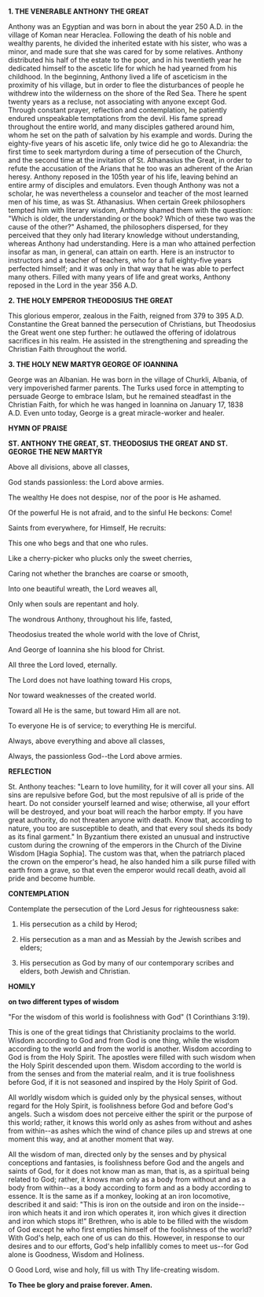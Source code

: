 
**1. THE VENERABLE ANTHONY THE GREAT**

Anthony was an Egyptian and was born in about the year 250 A.D. in the village of Koman near Heraclea. Following the death of his noble and wealthy parents, he divided the inherited estate with his sister, who was a minor, and made sure that she was cared for by some relatives. Anthony distributed his half of the estate to the poor, and in his twentieth year he dedicated himself to the ascetic life for which he had yearned from his childhood. In the beginning, Anthony lived a life of asceticism in the proximity of his village, but in order to flee the disturbances of people he withdrew into the wilderness on the shore of the Red Sea. There he spent twenty years as a recluse, not associating with anyone except God. Through constant prayer, reflection and contemplation, he patiently endured unspeakable temptations from the devil. His fame spread throughout the entire world, and many disciples gathered around him, whom he set on the path of salvation by his example and words. During the eighty-five years of his ascetic life, only twice did he go to Alexandria: the first time to seek martyrdom during a time of persecution of the Church, and the second time at the invitation of St. Athanasius the Great, in order to refute the accusation of the Arians that he too was an adherent of the Arian heresy. Anthony reposed in the 105th year of his life, leaving behind an entire army of disciples and emulators. Even though Anthony was not a scholar, he was nevertheless a counselor and teacher of the most learned men of his time, as was St. Athanasius. When certain Greek philosophers tempted him with literary wisdom, Anthony shamed them with the question: "Which is older, the understanding or the book? Which of these two was the cause of the other?" Ashamed, the philosophers dispersed, for they perceived that they only had literary knowledge without understanding, whereas Anthony had understanding. Here is a man who attained perfection insofar as man, in general, can attain on earth. Here is an instructor to instructors and a teacher of teachers, who for a full eighty-five years perfected himself; and it was only in that way that he was able to perfect many others. Filled with many years of life and great works, Anthony reposed in the Lord in the year 356 A.D.

**2. THE HOLY EMPEROR THEODOSIUS THE GREAT**

This glorious emperor, zealous in the Faith, reigned from 379 to 395 A.D. Constantine the Great banned the persecution of Christians, but Theodosius the Great went one step further: he outlawed the offering of idolatrous sacrifices in his realm. He assisted in the strengthening and spreading the Christian Faith throughout the world.

**3. THE HOLY NEW MARTYR GEORGE OF IOANNINA**

George was an Albanian. He was born in the village of Churkli, Albania, of very impoverished farmer parents. The Turks used force in attempting to persuade George to embrace Islam, but he remained steadfast in the Christian Faith, for which he was hanged in Ioannina on January 17, 1838 A.D. Even unto today, George is a great miracle-worker and healer.



**HYMN OF PRAISE**

**ST. ANTHONY THE GREAT, ST. THEODOSIUS THE GREAT
AND ST. GEORGE THE NEW MARTYR**

Above all divisions, above all classes,

God stands passionless: the Lord above armies.

The wealthy He does not despise, nor of the poor is He ashamed.

Of the powerful He is not afraid, and to the sinful He beckons: Come!

Saints from everywhere, for Himself, He recruits:

This one who begs and that one who rules.

Like a cherry-picker who plucks only the sweet cherries,

Caring not whether the branches are coarse or smooth,

Into one beautiful wreath, the Lord weaves all,

Only when souls are repentant and holy.

The wondrous Anthony, throughout his life, fasted,

Theodosius treated the whole world with the love of Christ,

And George of Ioannina she his blood for Christ.

All three the Lord loved, eternally.

The Lord does not have loathing toward His crops,

Nor toward weaknesses of the created world.

Toward all He is the same, but toward Him all are not.

To everyone He is of service; to everything He is merciful.

Always, above everything and above all classes,

Always, the passionless God--the Lord above armies.


**REFLECTION**



St. Anthony teaches: "Learn to love humility, for it will cover all your sins. All sins are repulsive before God, but the most repulsive of all is pride of the heart. Do not consider yourself learned and wise; otherwise, all your effort will be destroyed, and your boat will reach the harbor empty. If you have great authority, do not threaten anyone with death. Know that, according to nature, you too are susceptible to death, and that every soul sheds its body as its final garment." In Byzantium there existed an unusual and instructive custom during the crowning of the emperors in the Church of the Divine Wisdom [Hagia Sophia]. The custom was that, when the patriarch placed the crown on the emperor's head, he also handed him a silk purse filled with earth from a grave, so that even the emperor would recall death, avoid all pride and become humble.

**CONTEMPLATION**

Contemplate the persecution of the Lord Jesus for righteousness sake:

1.  His persecution as a child by Herod;

1.  His persecution as a man and as Messiah by the Jewish scribes and elders;

1.  His persecution as God by many of our contemporary scribes and elders, both Jewish and Christian.



**HOMILY**

**on two different types of wisdom**

"For the wisdom of this world is foolishness with God" (1 Corinthians 3:19).

This is one of the great tidings that Christianity proclaims to the world. Wisdom according to God and from God is one thing, while the wisdom according to the world and from the world is another. Wisdom according to God is from the Holy Spirit. The apostles were filled with such wisdom when the Holy Spirit descended upon them. Wisdom according to the world is from the senses and from the material realm, and it is true foolishness before God, if it is not seasoned and inspired by the Holy Spirit of God.

All worldly wisdom which is guided only by the physical senses, without regard for the Holy Spirit, is foolishness before God and before God's angels. Such a wisdom does not perceive either the spirit or the purpose of this world; rather, it knows this world only as ashes from without and ashes from within--as ashes which the wind of chance piles up and strews at one moment this way, and at another moment that way.

All the wisdom of man, directed only by the senses and by physical conceptions and fantasies, is foolishness before God and the angels and saints of God, for it does not know man as man, that is, as a spiritual being related to God; rather, it knows man only as a body from without and as a body from within--as a body according to form and as a body according to essence. It is the same as if a monkey, looking at an iron locomotive, described it and said: "This is iron on the outside and iron on the inside--iron which heats it and iron which operates it, iron which gives it direction and iron which stops it!" Brethren, who is able to be filled with the wisdom of God except he who first empties himself of the foolishness of the world? With God's help, each one of us can do this. However, in response to our desires and to our efforts, God's help infallibly comes to meet us--for God alone is Goodness, Wisdom and Holiness.

O Good Lord, wise and holy, fill us with Thy life-creating wisdom.

**To Thee be glory and praise forever. Amen.**

  
